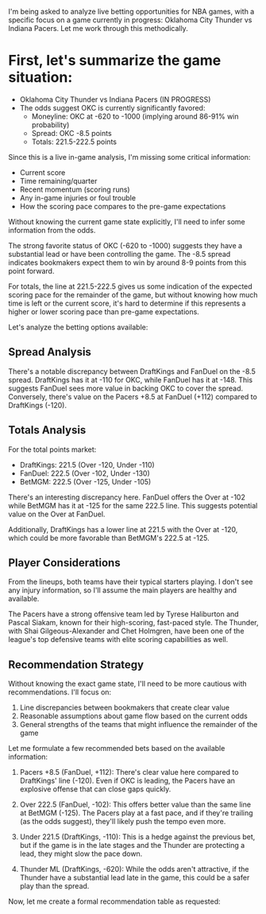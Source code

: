 I'm being asked to analyze live betting opportunities for NBA games, with a specific focus on a game currently in progress: Oklahoma City Thunder vs Indiana Pacers. Let me work through this methodically.

# First, let's summarize the game situation:

- Oklahoma City Thunder vs Indiana Pacers (IN PROGRESS)
- The odds suggest OKC is currently significantly favored:
  - Moneyline: OKC at -620 to -1000 (implying around 86-91% win probability)
  - Spread: OKC -8.5 points
  - Totals: 221.5-222.5 points

Since this is a live in-game analysis, I'm missing some critical information:
- Current score
- Time remaining/quarter
- Recent momentum (scoring runs)
- Any in-game injuries or foul trouble
- How the scoring pace compares to the pre-game expectations

Without knowing the current game state explicitly, I'll need to infer some information from the odds.

The strong favorite status of OKC (-620 to -1000) suggests they have a substantial lead or have been controlling the game. The -8.5 spread indicates bookmakers expect them to win by around 8-9 points from this point forward.

For totals, the line at 221.5-222.5 gives us some indication of the expected scoring pace for the remainder of the game, but without knowing how much time is left or the current score, it's hard to determine if this represents a higher or lower scoring pace than pre-game expectations.

Let's analyze the betting options available:

## Spread Analysis
There's a notable discrepancy between DraftKings and FanDuel on the -8.5 spread. DraftKings has it at -110 for OKC, while FanDuel has it at -148. This suggests FanDuel sees more value in backing OKC to cover the spread. Conversely, there's value on the Pacers +8.5 at FanDuel (+112) compared to DraftKings (-120).

## Totals Analysis
For the total points market:
- DraftKings: 221.5 (Over -120, Under -110)
- FanDuel: 222.5 (Over -102, Under -130)
- BetMGM: 222.5 (Over -125, Under -105)

There's an interesting discrepancy here. FanDuel offers the Over at -102 while BetMGM has it at -125 for the same 222.5 line. This suggests potential value on the Over at FanDuel.

Additionally, DraftKings has a lower line at 221.5 with the Over at -120, which could be more favorable than BetMGM's 222.5 at -125.

## Player Considerations
From the lineups, both teams have their typical starters playing. I don't see any injury information, so I'll assume the main players are healthy and available.

The Pacers have a strong offensive team led by Tyrese Haliburton and Pascal Siakam, known for their high-scoring, fast-paced style. The Thunder, with Shai Gilgeous-Alexander and Chet Holmgren, have been one of the league's top defensive teams with elite scoring capabilities as well.

## Recommendation Strategy
Without knowing the exact game state, I'll need to be more cautious with recommendations. I'll focus on:

1. Line discrepancies between bookmakers that create clear value
2. Reasonable assumptions about game flow based on the current odds
3. General strengths of the teams that might influence the remainder of the game

Let me formulate a few recommended bets based on the available information:

1. Pacers +8.5 (FanDuel, +112): There's clear value here compared to DraftKings' line (-120). Even if OKC is leading, the Pacers have an explosive offense that can close gaps quickly.

2. Over 222.5 (FanDuel, -102): This offers better value than the same line at BetMGM (-125). The Pacers play at a fast pace, and if they're trailing (as the odds suggest), they'll likely push the tempo even more.

3. Under 221.5 (DraftKings, -110): This is a hedge against the previous bet, but if the game is in the late stages and the Thunder are protecting a lead, they might slow the pace down.

4. Thunder ML (DraftKings, -620): While the odds aren't attractive, if the Thunder have a substantial lead late in the game, this could be a safer play than the spread.

Now, let me create a formal recommendation table as requested: